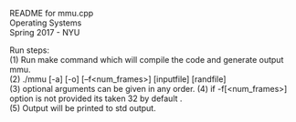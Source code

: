 README for mmu.cpp<br/>
Operating Systems<br/>
Spring 2017 - NYU<br/>

Run steps:<br/>
(1) Run make command which will compile the code and generate output mmu.<br/>
(2) ./mmu [-a<algo>] [-o<options>] [–f<num_frames>] [inputfile] [randfile]<br/>
(3) optional arguments can be given in any order.
(4) if -f[<num_frames>] option is not provided its taken 32 by default .<br/>
(5) Output will be printed to std output.<br/>
